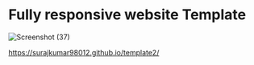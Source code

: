 # Fully responsive website Template
![Screenshot (37)](https://user-images.githubusercontent.com/62923466/118658963-837b1f00-b80a-11eb-8378-6e80fbfb8529.png)

https://surajkumar98012.github.io/template2/
